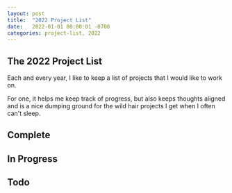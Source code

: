 ```yaml
---
layout: post
title:  "2022 Project List"
date:   2022-01-01 00:00:01 -0700
categories: project-list, 2022
---
```


## The 2022 Project List
Each and every year,  I like to keep a list of projects that I would like to work on. 

For one, it helps me keep track of progress, but also keeps thoughts aligned and is a nice
dumping ground for the wild hair projects I get when I often can't sleep.

## Complete

## In Progress

## Todo

